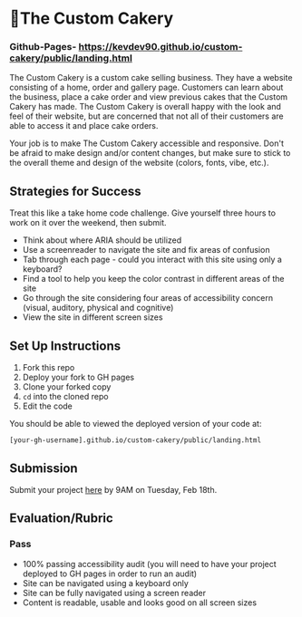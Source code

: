 # 🎂The Custom Cakery


### Github-Pages- https://kevdev90.github.io/custom-cakery/public/landing.html

The Custom Cakery is a custom cake selling business. They have a website consisting of a home, order and gallery page. Customers can learn about the business, place a cake order and view previous cakes that the Custom Cakery has made. The Custom Cakery is overall happy with the look and feel of their website, but are concerned that not all of their customers are able to access it and place cake orders.

Your job is to make The Custom Cakery accessible and responsive. Don't be afraid to make design and/or content changes, but make sure to stick to the overall theme and design of the website (colors, fonts, vibe, etc.).  

## Strategies for Success

Treat this like a take home code challenge. Give yourself three hours to work on it over the weekend, then submit.

- Think about where ARIA should be utilized
- Use a screenreader to navigate the site and fix areas of confusion
- Tab through each page - could you interact with this site using only a keyboard?
- Find a tool to help you keep the color contrast in different areas of the site
- Go through the site considering four areas of accessibility concern (visual, auditory, physical and cognitive)
- View the site in different screen sizes

## Set Up Instructions

1. Fork this repo
2. Deploy your fork to GH pages
3. Clone your forked copy
4. `cd` into the cloned repo
5. Edit the code

You should be able to viewed the deployed version of your code at:
```
[your-gh-username].github.io/custom-cakery/public/landing.html
```

## Submission
Submit your project <a href="https://forms.gle/XQpLLhwDxPovSEtw5" target="\__blank">here</a> by 9AM on Tuesday, Feb 18th.

## Evaluation/Rubric

### Pass
- 100% passing accessibility audit (you will need to have your project deployed to GH pages in order to run an audit)
- Site can be navigated using a keyboard only
- Site can be fully navigated using a screen reader
- Content is readable, usable and looks good on all screen sizes
